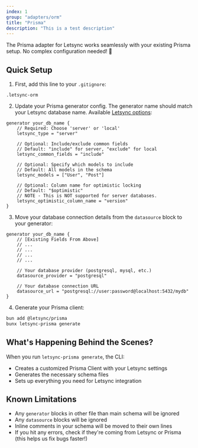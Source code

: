 ```yaml
---
index: 1
group: "adapters/orm"
title: "Prisma"
description: "This is a test description"
---
```


The Prisma adapter for Letsync works seamlessly with your existing Prisma setup. No complex configuration needed! 🚀

## Quick Setup

1. First, add this line to your `.gitignore`:
```
.letsync-orm
```

2. Update your Prisma generator config. The generator name should match your Letsync database name. Available [Letsync options](/ref/config/latest/config-options):

```prisma
generator your_db_name {
    // Required: Choose 'server' or 'local'
    letsync_type = "server"
    
    // Optional: Include/exclude common fields
    // Default: "include" for server, "exclude" for local
    letsync_common_fields = "include"
    
    // Optional: Specify which models to include
    // Default: All models in the schema
    letsync_models = ["User", "Post"]
    
    // Optional: Column name for optimistic locking
    // Default: "$optimistic"
    // NOTE - This is NOT supported for server databases.
    letsync_optimistic_column_name = "version"
}
```

3. Move your database connection details from the `datasource` block to your generator:
```prisma
generator your_db_name {
    // [Existing Fields From Above]
    // ...
    // ...
    // ...
    // ...

    // Your database provider (postgresql, mysql, etc.)
    datasource_provider = "postgresql"
    
    // Your database connection URL
    datasource_url = "postgresql://user:password@localhost:5432/mydb"
}
```

4. Generate your Prisma client:
```bash
bun add @letsync/prisma
bunx letsync-prisma generate
```

## What's Happening Behind the Scenes?

When you run `letsync-prisma generate`, the CLI:
- Creates a customized Prisma Client with your Letsync settings
- Generates the necessary schema files
- Sets up everything you need for Letsync integration

## Known Limitations

- Any `generator` blocks in other file than main schema will be ignored
- Any `datasource` blocks will be ignored
- Inline comments in your schema will be moved to their own lines
- If you hit any errors, check if they're coming from Letsync or Prisma (this helps us fix bugs faster!)
